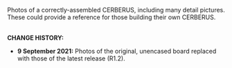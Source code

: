 Photos of a correctly-assembled CERBERUS, including many detail pictures. These could provide a reference for those building their own CERBERUS.
<p><br>
<b>CHANGE HISTORY:</b>
<ul>
  <li><b>9 September 2021:</b> Photos of the original, unencased board replaced with those of the latest release (R1.2).</li>
</ul>
